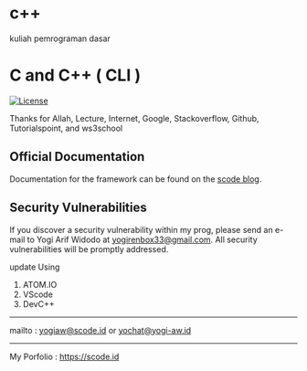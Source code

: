 # c++
kuliah pemrograman dasar

# C and C++ ( CLI )

[![License](https://poser.pugx.org/laravel/lumen-framework/license.svg)](https://scodeid.blogspot.com)

Thanks for Allah, Lecture, Internet, Google, Stackoverflow, Github, Tutorialspoint, and ws3school

## Official Documentation

Documentation for the framework can be found on the [scode blog](http://scodeid.blogspot.com).

## Security Vulnerabilities

If you discover a security vulnerability within my prog, please send an e-mail to Yogi Arif Widodo at yogirenbox33@gmail.com. All security vulnerabilities will be promptly addressed.

update Using
1. ATOM.IO
2. VScode
3. DevC++

-------------------


mailto : yogiaw@scode.id or yochat@yogi-aw.id

------------------

My Porfolio : https://scode.id
